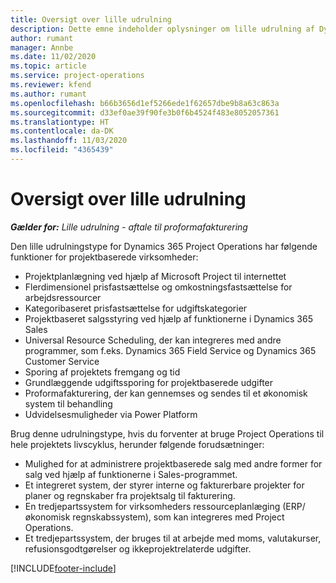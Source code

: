 ```yaml
---
title: Oversigt over lille udrulning
description: Dette emne indeholder oplysninger om lille udrulning af Dynamics 365 Project Operations.
author: rumant
manager: Annbe
ms.date: 11/02/2020
ms.topic: article
ms.service: project-operations
ms.reviewer: kfend
ms.author: rumant
ms.openlocfilehash: b66b3656d1ef5266ede1f62657dbe9b8a63c863a
ms.sourcegitcommit: d33ef0ae39f90fe3b0f6b4524f483e8052057361
ms.translationtype: HT
ms.contentlocale: da-DK
ms.lasthandoff: 11/03/2020
ms.locfileid: "4365439"
---
```

# <a name="lite-deployment-overview"></a>Oversigt over lille udrulning

_**Gælder for:** Lille udrulning - aftale til proformafakturering_

Den lille udrulningstype for Dynamics 365 Project Operations har følgende funktioner for projektbaserede virksomheder:

- Projektplanlægning ved hjælp af Microsoft Project til internettet
- Flerdimensionel prisfastsættelse og omkostningsfastsættelse for arbejdsressourcer
- Kategoribaseret prisfastsættelse for udgiftskategorier
- Projektbaseret salgsstyring ved hjælp af funktionerne i Dynamics 365 Sales
- Universal Resource Scheduling, der kan integreres med andre programmer, som f.eks. Dynamics 365 Field Service og Dynamics 365 Customer Service
- Sporing af projektets fremgang og tid
- Grundlæggende udgiftssporing for projektbaserede udgifter
- Proformafakturering, der kan gennemses og sendes til et økonomisk system til behandling
- Udvidelsesmuligheder via Power Platform

Brug denne udrulningstype, hvis du forventer at bruge Project Operations til hele projektets livscyklus, herunder følgende forudsætninger:

- Mulighed for at administrere projektbaserede salg med andre former for salg ved hjælp af funktionerne i Sales-programmet.
- Et integreret system, der styrer interne og fakturerbare projekter for planer og regnskaber fra projektsalg til fakturering.
- En tredjepartssystem for virksomheders ressourceplanlæging (ERP/økonomisk regnskabssystem), som kan integreres med Project Operations.
- Et tredjepartssystem, der bruges til at arbejde med moms, valutakurser, refusionsgodtgørelser og ikkeprojektrelaterde udgifter.


[!INCLUDE[footer-include](../includes/footer-banner.md)]